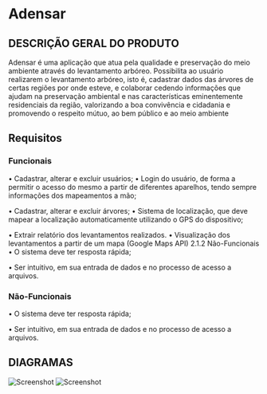 # Adensar

## DESCRIÇÃO GERAL DO PRODUTO

Adensar é uma aplicação que atua pela qualidade e preservação do meio ambiente através do levantamento arbóreo. Possibilita ao usuário realizarem o levantamento arbóreo, isto é, cadastrar dados das árvores de certas regiões por onde esteve, e colaborar cedendo informações que ajudam na preservação ambiental e nas características eminentemente residenciais da região, valorizando a boa convivência e cidadania e promovendo o respeito mútuo, ao bem público e ao meio ambiente

## Requisitos
### Funcionais

•               Cadastrar, alterar e excluir usuários;
•               Login do usuário, de forma a permitir o acesso do mesmo a partir de diferentes aparelhos, tendo sempre informações dos mapeamentos a mão;
 
•               Cadastrar, alterar e excluir árvores;
•             	Sistema de localização, que deve mapear a localização automaticamente utilizando o GPS do dispositivo;
 
•         Extrair relatório dos levantamentos realizados.
•	Visualização dos levantamentos a partir de um mapa	 (Google Maps API)
 		2.1.2 Não-Funcionais
•               O sistema deve ter resposta rápida;
 
•               Ser intuitivo, em sua entrada de dados e no processo de acesso a arquivos.

### Não-Funcionais
•               O sistema deve ter resposta rápida;
 
•               Ser intuitivo, em sua entrada de dados e no processo de acesso a arquivos.


## DIAGRAMAS
![Screenshot](diagrama2.png)
![Screenshot](diagrama1.png)


